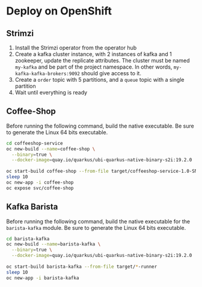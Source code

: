 # Deploy on OpenShift

## Strimzi

1. Install the Strimzi operator from the operator hub
2. Create a kafka cluster instance, with 2 instances of kafka and 1 zookeeper, update the replicate attributes.
The cluster must be named `my-kafka` and be part of the project namespace. In other words, `my-kafka-kafka-brokers:9092` 
should give access to it. 
3. Create a `order` topic with 5 partitions, and a `queue` topic with a single partition
4. Wait until everything is ready  

## Coffee-Shop

Before running the following command, build the native executable. 
Be sure to generate the Linux 64 bits executable.

```bash
cd coffeeshop-service
oc new-build --name=coffee-shop \
  --binary=true \
  --docker-image=quay.io/quarkus/ubi-quarkus-native-binary-s2i:19.2.0
  
oc start-build coffee-shop --from-file target/coffeeshop-service-1.0-SNAPSHOT-runner
sleep 10 
oc new-app -i coffee-shop  
oc expose svc/coffee-shop
```

## Kafka Barista

Before running the following command, build the native executable for the `barista-kafka` module. 
Be sure to generate the Linux 64 bits executable.

```bash
cd barista-kafka
oc new-build --name=barista-kafka \
  --binary=true \
  --docker-image=quay.io/quarkus/ubi-quarkus-native-binary-s2i:19.2.0
  
oc start-build barista-kafka --from-file target/*-runner
sleep 10
oc new-app -i barista-kafka  
```
